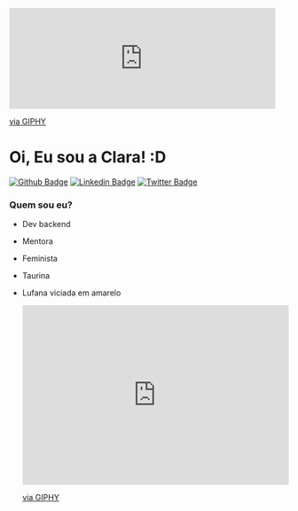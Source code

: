 <a><p><iframe src="https://giphy.com/embed/OBnIvqqpKFbZam9Wmj" width="480" height="182" frameBorder="0" class="giphy-embed" allowFullScreen></iframe><p><a href="https://giphy.com/gifs/MiniMaison-new-baby-newbaby-birthannoucement-OBnIvqqpKFbZam9Wmj">via GIPHY</a></p>

# Oi, Eu sou a Clara! :D

[![Github Badge](https://img.shields.io/badge/-Github-000?style=flat-square&logo=Github&logoColor=white&link=https://github.com/claravidal)](https://github.com/claravidal)
[![Linkedin Badge](https://img.shields.io/badge/-LinkedIn-blue?style=flat-square&logo=Linkedin&logoColor=white&link=https://www.linkedin.com/in/clara-vidal-carvalho/)](https://www.linkedin.com/in/clara-vidal-carvalho/)
[![Twitter Badge](https://img.shields.io/badge/-Twitter-1ca0f1?style=flat-square&labelColor=1ca0f1&logo=twitter&logoColor=white&link=https://twitter.com/vidalclaa)](https://twitter.com/vidalclaa)


### Quem sou eu?
- Dev backend
- Mentora
- Feminista
- Taurina

- Lufana viciada em amarelo
<a><p><iframe src="https://giphy.com/embed/kGKxD0HJLtY0Tl73lk" width="480" height="324" frameBorder="0" class="giphy-embed" allowFullScreen></iframe><p><a href="https://giphy.com/gifs/harrypotter-back-to-school-hogwarts-backtohogwarts-kGKxD0HJLtY0Tl73lk">via GIPHY</a></p>



<!--
**claravidal/claravidal** is a ✨ _special_ ✨ repository because its `README.md` (this file) appears on your GitHub profile.

Here are some ideas to get you started:

- 🔭 I’m currently working on ...
- 🌱 I’m currently learning ...
- 👯 I’m looking to collaborate on ...
- 🤔 I’m looking for help with ...
- 💬 Ask me about ...
- 📫 How to reach me: ...
- 😄 Pronouns: ...
- ⚡ Fun fact: ...
-->
